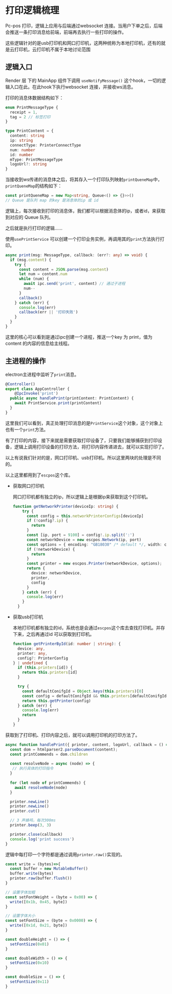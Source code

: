 # 打印逻辑梳理

Pc-pos 打印，逻辑上应用与后端通过websocket 连接。当用户下单之后，后端会推送一条打印消息给前端，前端再去执行一些打印的操作。

这些逻辑针对的是usb打印机和网口打印机，这两种统称为本地打印机，还有的就是云打印机，云打印机不属于本地讨论范围

## 逻辑入口

Render 层 下的 MainApp 组件下调用 `useNotifyMessage()` 这个hook，一切的逻辑入口在此。在此hook下执行websocket 连接，并接收ws消息。

打印的消息体数据结构如下：

```ts
enum PrintMessageType {
  receipt = 1,
  tag = 2 // 标签打印
}

type PrintContent = {
  content: string
  ip: string
  connectType: PrinterConnectType
  num: number
  id: number
  mType: PrintMessageType
  logoUrl?: string
}
```

当接收到ws传递的消息体之后，将其存入一个打印队列映射`printQueneMap`中，`printQueneMap`的结构如下：

```ts
const printQueneMap = new Map<string, Queue<() => {}>>()
// Queue 是队列 map 的key 是消息体的ip 或 id
```

逻辑上，每次接收到打印的消息体，我们都可以根据消息体的ip，或者id，来获取到对应的 Queue 队列。

之后就是执行打印的逻辑......

使用`usePrintService` 可以创建一个打印业务实例，再调用其的`print`方法执行打印。

```ts
async print(msg: MessageType, callback: (err?: any) => void) {
  if (msg.content) {
    try {
      const content = JSON.parse(msg.content)
      let num = content.num
      while (num) {
        await ipc.send('print', content) // 通过子进程
        num--
      }
      callback()
    } catch (err) {
      console.log(err)
      callback(err || '打印失败')
    }
  }
}
```

这里的核心可以看到是通过ipc创建一个进程，推送一个key 为 print，值为 content 的内容的信息给主线程。

## 主进程的操作

electron主进程中监听了`print`消息。

```ts
@Controller()
export class AppController {
	@IpcInvoke('print')
  public async handlePrint(printContent: PrintContent) {
    await PrintService.print(printContent)
  }
}
```

这里我们可以看到，真正处理打印消息的是`PrintService`这个对象，这个对象上也有一个`print`方法。

有了打印的内容，接下来就是需要获取打印设备了，只要我们能够捕获到打印设备，逻辑上调用打印设备的打印方法，将打印内容传递进去，就可以实现打印了。

以上有说我们针对的是，网口打印机、usb打印机。所以这里两块的处理是不同的。

以上这里都用到了`escpos`这个库。

- 获取网口打印机

  网口打印机都有独立的ip，所以逻辑上是根据ip来获取到这个打印机。

  ```ts
  function getNetworkPrinter(deviceIp: string) {
      try {
        const config = this.networkPrinterConfigs[deviceIp]
        if (!config?.ip) {
          return
        }
        const [ip, port = 9100] = config!.ip.split(':')
        const networkDevice = new escpos.Network(ip, port)
        const options = { encoding: "GB18030" /* default */, width: config.paperWidth || 80 }
        if (!networkDevice) {
          return
        }
        const printer = new escpos.Printer(networkDevice, options);
        return {
          device: networkDevice,
          printer,
          config
        }
      } catch (err) {
        console.log(err)
      }
    }
  ```

- 获取usb打印机

  本地打印机都有独立的id，系统也是会通过`escpos`这个库去查找打印机。并存下来，之后再通过id 可以获取到打印机。

  ```ts
  function getPrinterById(id: number | string): {
    device: any,
    printer: any,
    config?: PrinterConfig
  } | undefined {
    if (this.printers[id]) {
      return this.printers[id]
    }
  
    try {
      const defaultConifgId = Object.keys(this.printers)[0]
      const config = defaultConifgId && this.printers[defaultConifgId]
      return this.getPrinter(config)
    } catch (err) {
      console.log(err)
      return
    }
  }
  ```

获取到了打印机、打印内容之后，就可以调用打印机的打印方法了。

```ts
async function handlePrint({ printer, content, logoUrl, callback = () => { }, paperWidth = 58 }) {
  const dom = htmlparser2.parseDocument(content);
  const printCommends = dom.children
  
  const resolveNode = async (node) => {
   // 执行具体的打印指令 
  }
  
  for (let node of printCommends) {
    await resolveNode(node)
  }

  printer.newLine()
  printer.newLine()
  printer.cut()

  // 3 声蜂鸣，每次300ms
  printer.beep(3, 3)

  printer.close(callback)
  console.log('print success')
}
```

逻辑中每打印一个字符都是通过调用`printer.raw()`实现的。

```ts
const write = (bytes)=>{
  const buffer = new MutableBuffer()
  buffer.write(bytes)
  printer.raw(buffer.flush())
}

// 设置字体加粗
const setFontWeight = (byte = 0x00) => {
  write([0x1b, 0x45, byte])
}

// 设置字体大小
const setFontSize = (byte = 0x0000) => {
  write([0x1d, 0x21, byte])
}

const doubleHeight = () => {
  setFontSize(0x01)
}

const doubleWidth = () => {
  setFontSize(0x10)
}

const doubleSize = () => {
  setFontSize(0x11)
}
```





